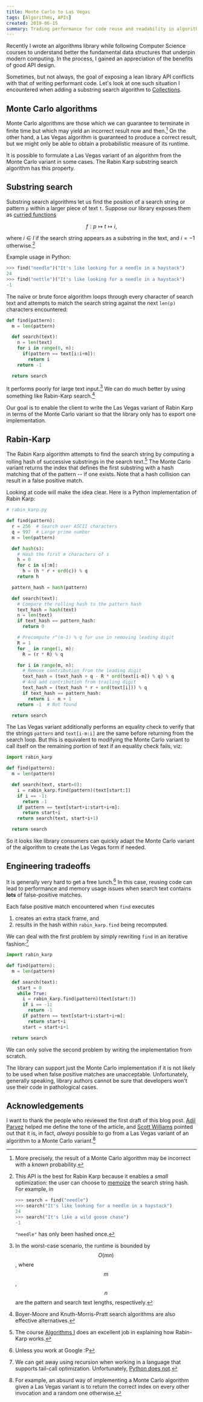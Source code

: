```yaml
---
title: Monte Carlo to Las Vegas
tags: [Algorithms, APIs]
created: 2019-06-15
summary: Trading performance for code reuse and readability in algorithm API design
---
```


Recently I wrote an algorithms library while following Computer Science courses to understand better the fundamental data structures that underpin modern computing. In the process, I gained an appreciation of the benefits of good API design.

Sometimes, but not always, the goal of exposing a lean library API conflicts with that of writing performant code. Let's look at one such situation I encountered when adding a substring search algorithm to [Collections](https://github.com/bfdes/Collections).

## Monte Carlo algorithms

Monte Carlo algorithms are those which we can guarantee to terminate in finite time but which may yield an incorrect result now and then.[^1] On the other hand, a Las Vegas algorithm is guaranteed to produce a correct result, but we might only be able to obtain a probabilistic measure of its runtime.

It is possible to formulate a Las Vegas variant of an algorithm from the Monte Carlo variant in some cases. The Rabin Karp substring search algorithm has this property.

## Substring search

Substring search algorithms let us find the position of a search string or pattern `p` within a larger piece of text `t`. Suppose our library exposes them as [curried functions](https://en.wikipedia.org/wiki/Currying)

$$
f : p \mapsto t \mapsto i,
$$

where $i \in I$ if the search string appears as a substring in the text, and $i = -1$ otherwise.[^2]

Example usage in Python:

```python
>>> find("needle")("It's like looking for a needle in a haystack")
24
>>> find("nettle")("It's like looking for a needle in a haystack")
-1
```

The naïve or brute force algorithm loops through every character of search text and attempts to match the search string against the next `len(p)` characters encountered:

```python
def find(pattern):
  m = len(pattern)

  def search(text):
    n = len(text)
    for i in range(0, n):
      if(pattern == text[i:i+m]):
        return i
    return -1

  return search
```

It performs poorly for large text input.[^3] We can do much better by using something like Rabin-Karp search.[^4]

Our goal is to enable the client to write the Las Vegas variant of Rabin Karp in terms of the Monte Carlo variant so that the library only has to export one implementation.

## Rabin-Karp

The Rabin Karp algorithm attempts to find the search string by computing a rolling hash of successive substrings in the search text.[^5] The Monte Carlo variant returns the index that defines the first substring with a hash matching that of the pattern -- if one exists. Note that a hash collision can result in a false positive match.

Looking at code will make the idea clear. Here is a Python implementation of Rabin Karp:

```python
# rabin_karp.py

def find(pattern):
  r = 256  # Search over ASCII characters
  q = 997  # Large prime number
  m = len(pattern)

  def hash(s):
    # Hash the first m characters of s
    h = 0
    for c in s[:m]:
      h = (h * r + ord(c)) % q
    return h

  pattern_hash = hash(pattern)

  def search(text):
    # Compare the rolling hash to the pattern hash
    text_hash = hash(text)
    n = len(text)
    if text_hash == pattern_hash:
      return 0

    # Precompute r^(m-1) % q for use in removing leading digit
    R = 1
    for _ in range(1, m):
      R = (r * R) % q

    for i in range(m, n):
      # Remove contribution from the leading digit
      text_hash = (text_hash + q - R * ord(text[i-m]) % q) % q
      # And add contribution from trailing digit
      text_hash = (text_hash * r + ord(text[i])) % q
      if text_hash == pattern_hash:
        return i - m + 1
    return -1  # Not found

  return search
```

The Las Vegas variant additionally performs an equality check to verify that the strings `pattern` and `text[i-m:i]` are the same before returning from the search loop. But this is equivalent to modifying the Monte Carlo variant to call itself on the remaining portion of text if an equality check fails, viz:

```python
import rabin_karp

def find(pattern):
  m = len(pattern)

  def search(text, start=0):
    i = rabin_karp.find(pattern)(text[start:])
    if i == -1:
      return -1
    if pattern == text[start+i:start+i+m]:
      return start+i
    return search(text, start+i+1)

  return search
```

So it looks like library consumers can quickly adapt the Monte Carlo variant of the algorithm to create the Las Vegas form if needed.

## Engineering tradeoffs

It is generally very hard to get a free lunch.[^6] In this case, reusing code can lead to performance and memory usage issues when search text contains **lots** of false-positive matches.

Each false positive match encountered when `find` executes

1. creates an extra stack frame, and
2. results in the hash within `rabin_karp.find` being recomputed.

We can deal with the first problem by simply rewriting `find` in an iterative fashion:[^7]

```python
import rabin_karp

def find(pattern):
  m = len(pattern)

  def search(text):
    start = 0
    while True:
      i = rabin_karp.find(pattern)(text[start:])
      if i == -1:
        return -1
      if pattern == text[start+i:start+i+m]:
        return start+i
      start = start+i+1

  return search
```

We can only solve the second problem by writing the implementation from scratch.

The library can support just the Monte Carlo implementation if it is not likely to be used when false positive matches are unacceptable. Unfortunately, generally speaking, library authors cannot be sure that developers won't use their code in pathological cases.

## Acknowledgements

I want to thank the people who reviewed the first draft of this blog post. [Adil Parvez](https://adilparvez.com) helped me define the tone of the article, and [Scott Williams](https://scottw.co.uk) pointed out that it is, in fact, _always_ possible to go from a Las Vegas variant of an algorithm to a Monte Carlo variant.[^8]

[^1]: More precisely, the result of a Monte Carlo algorithm may be incorrect with a _known_ probability.
[^2]:
    This API is the best for Rabin Karp because it enables a _small_ optimization: the user can choose to [memoize](https://en.wikipedia.org/wiki/Memoization) the search string hash. For example, in

    ```python
    >>> search = find("needle")
    >>> search("It's like looking for a needle in a haystack")
    24
    >>> search("It's like a wild goose chase")
    -1
    ```

    `"needle"` has only been hashed once.

[^3]: In the worst-case scenario, the runtime is bounded by $$O(mn)$$, where $$m$$, $$n$$ are the pattern and search text lengths, respectively.
[^4]: Boyer-Moore and Knuth-Morris-Pratt search algorithms are also effective alternatives.
[^5]: The course [Algorithms I](https://www.coursera.org/learn/algorithms-part1) does an excellent job in explaining how Rabin-Karp works.
[^6]: Unless you work at Google :P
[^7]: We can get away using recursion when working in a language that supports tail-call optimization. Unfortunately, [Python does not](https://stackoverflow.com/a/13592002).
[^8]: For example, an absurd way of implementing a Monte Carlo algorithm given a Las Vegas variant is to return the correct index on every other invocation and a random one otherwise.
